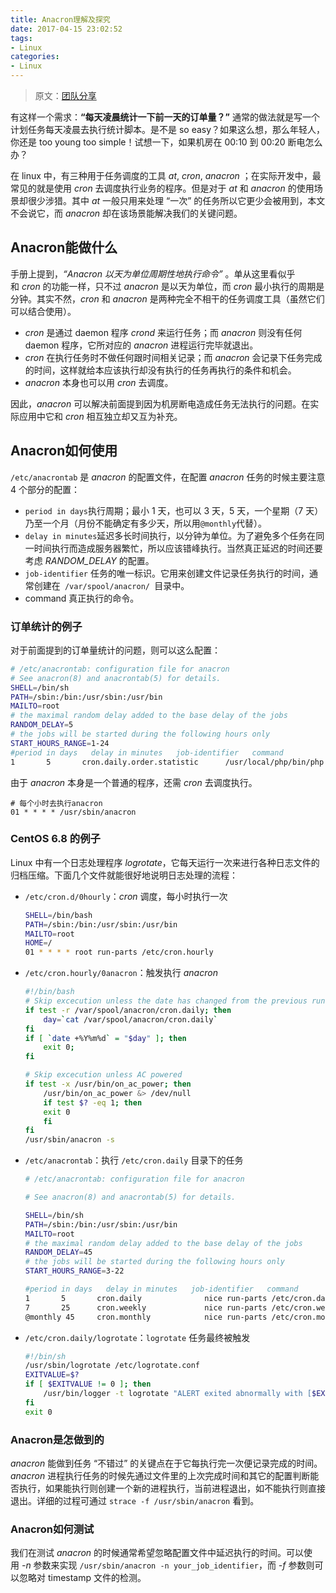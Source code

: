 ```yaml
---
title: Anacron理解及探究
date: 2017-04-15 23:02:52
tags:
- Linux
categories:
- Linux
---
```


> 原文：[团队分享](http://www.soooldier.com/2017/04/01/Anacron%E7%90%86%E8%A7%A3%E5%8F%8A%E6%8E%A2%E7%A9%B6/)

有这样一个需求：**“每天凌晨统计一下前一天的订单量？”**
通常的做法就是写一个计划任务每天凌晨去执行统计脚本。是不是 so easy？如果这么想，那么年轻人，你还是 too young too simple！试想一下，如果机房在 00:10 到 00:20 断电怎么办？<!--more-->

在 linux 中，有三种用于任务调度的工具 *at*, *cron*, *anacron* ；在实际开发中，最常见的就是使用 *cron* 去调度执行业务的程序。但是对于 *at* 和 *anacron* 的使用场景却很少涉猎。其中 *at* 一般只用来处理 “一次” 的任务所以它更少会被用到，本文不会说它，而 *anacron* 却在该场景能解决我们的关键问题。

## Anacron能做什么

手册上提到，*“Anacron 以天为单位周期性地执行命令”* 。单从这里看似乎和 *cron* 的功能一样，只不过 *anacron* 是以天为单位，而 *cron* 最小执行的周期是分钟。其实不然，*cron* 和 *anacron* 是两种完全不相干的任务调度工具（虽然它们可以结合使用）。

- *cron* 是通过 daemon 程序 *crond* 来运行任务；而 *anacron* 则没有任何 daemon 程序，它所对应的 *anacron* 进程运行完毕就退出。
- *cron* 在执行任务时不做任何跟时间相关记录；而 *anacron* 会记录下任务完成的时间，这样就给本应该执行却没有执行的任务再执行的条件和机会。
- *anacron* 本身也可以用 *cron* 去调度。

因此，*anacron* 可以解决前面提到因为机房断电造成任务无法执行的问题。在实际应用中它和 *cron* 相互独立却又互为补充。

## Anacron如何使用

`/etc/anacrontab` 是 *anacron* 的配置文件，在配置 *anacron* 任务的时候主要注意 4 个部分的配置：

- `period in days`执行周期；最小 1 天，也可以 3 天，5 天，一个星期（7 天）乃至一个月（月份不能确定有多少天，所以用`@monthly`代替）。
- `delay in minutes`延迟多长时间执行，以分钟为单位。为了避免多个任务在同一时间执行而造成服务器繁忙，所以应该错峰执行。当然真正延迟的时间还要考虑 *RANDOM_DELAY* 的配置。
- `job-identifier` 任务的唯一标识。它用来创建文件记录任务执行的时间，通常创建在` /var/spool/anacron/ `目录中。
- command 真正执行的命令。

### 订单统计的例子

对于前面提到的订单量统计的问题，则可以这么配置：

```Bash
# /etc/anacrontab: configuration file for anacron
# See anacron(8) and anacrontab(5) for details.
SHELL=/bin/sh
PATH=/sbin:/bin:/usr/sbin:/usr/bin
MAILTO=root
# the maximal random delay added to the base delay of the jobs
RANDOM_DELAY=5
# the jobs will be started during the following hours only
START_HOURS_RANGE=1-24
#period in days   delay in minutes   job-identifier   command
1       5       cron.daily.order.statistic      /usr/local/php/bin/php -f your_script_path/order_statistic.php
```

由于 *anacron* 本身是一个普通的程序，还需 *cron* 去调度执行。

```Shell
# 每个小时去执行anacron
01 * * * * /usr/sbin/anacron
```

### CentOS 6.8 的例子

Linux 中有一个日志处理程序 *logrotate*，它每天运行一次来进行各种日志文件的归档压缩。下面几个文件就能很好地说明日志处理的流程：

- `/etc/cron.d/0hourly`：*cron* 调度，每小时执行一次

  ```Bash
  SHELL=/bin/bash
  PATH=/sbin:/bin:/usr/sbin:/usr/bin
  MAILTO=root
  HOME=/
  01 * * * * root run-parts /etc/cron.hourly

  ```

- `/etc/cron.hourly/0anacron`：触发执行 *anacron*

  ```Bash
  #!/bin/bash
  # Skip excecution unless the date has changed from the previous run
  if test -r /var/spool/anacron/cron.daily; then
      day=`cat /var/spool/anacron/cron.daily`
  fi
  if [ `date +%Y%m%d` = "$day" ]; then
      exit 0;
  fi

  # Skip excecution unless AC powered
  if test -x /usr/bin/on_ac_power; then
      /usr/bin/on_ac_power &> /dev/null
      if test $? -eq 1; then
      exit 0
      fi
  fi
  /usr/sbin/anacron -s
  ```

- `/etc/anacrontab`：执行 `/etc/cron.daily` 目录下的任务

  ```Bash
  # /etc/anacrontab: configuration file for anacron

  # See anacron(8) and anacrontab(5) for details.

  SHELL=/bin/sh
  PATH=/sbin:/bin:/usr/sbin:/usr/bin
  MAILTO=root
  # the maximal random delay added to the base delay of the jobs
  RANDOM_DELAY=45
  # the jobs will be started during the following hours only
  START_HOURS_RANGE=3-22

  #period in days   delay in minutes   job-identifier   command
  1       5       cron.daily              nice run-parts /etc/cron.daily
  7       25      cron.weekly             nice run-parts /etc/cron.weekly
  @monthly 45     cron.monthly            nice run-parts /etc/cron.monthly
  ```

- `/etc/cron.daily/logrotate`：`logrotate` 任务最终被触发

  ```Bash
  #!/bin/sh
  /usr/sbin/logrotate /etc/logrotate.conf
  EXITVALUE=$?
  if [ $EXITVALUE != 0 ]; then
      /usr/bin/logger -t logrotate "ALERT exited abnormally with [$EXITVALUE]"
  fi
  exit 0
  ```

### Anacron是怎做到的

*anacron* 能做到任务 “不错过” 的关键点在于它每执行完一次便记录完成的时间。*anacron* 进程执行任务的时候先通过文件里的上次完成时间和其它的配置判断能否执行，如果能执行则创建一个新的进程执行，当前进程退出，如不能执行则直接退出。详细的过程可通过 `strace -f /usr/sbin/anacron` 看到。

### Anacron如何测试

我们在测试 *anacron* 的时候通常希望忽略配置文件中延迟执行的时间。可以使用 *-n* 参数来实现 `/usr/sbin/anacron -n your_job_identifier`，而 *-f* 参数则可以忽略对 timestamp 文件的检测。
